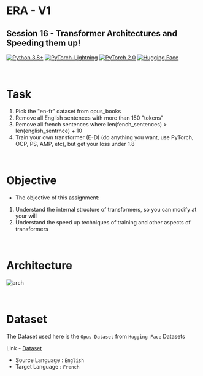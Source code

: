 # ERA - V1

## Session 16 - Transformer Architectures and Speeding them up!

[![Python 3.8+](https://img.shields.io/badge/python-3.8+-blue.svg)](https://www.python.org/downloads/release/python-380/)
[![PyTorch-Lightning](https://img.shields.io/badge/pytorch_lightning-v2.0.6-red)](https://lightning.ai/docs/pytorch/latest/)
[![PyTorch 2.0](https://img.shields.io/badge/torch-v2.0-brightgreen)](https://pytorch.org/docs/stable/index.html)
[![Hugging Face](https://img.shields.io/badge/Hugging%20Face-yellow?style=flat&link=https://huggingface.co/)](https://huggingface.co/)

<br>

# Task

1. Pick the "en-fr" dataset from opus_books
2. Remove all English sentences with more than 150 "tokens"
3. Remove all french sentences where len(fench_sentences) > len(english_sentrnce) + 10
4. Train your own transformer (E-D) (do anything you want, use PyTorch, OCP, PS, AMP, etc), but get your loss under 1.8

<br>

# Objective

* The objective of this assignment:

1. Understand the internal structure of transformers, so you can modify at your will
2. Understand the speed up techniques of training and other aspects of transformers

<br>

# Architecture

![arch](encoder.png)

<br>

# Dataset

The Dataset used here is the `Opus Dataset` from `Hugging Face` Datasets

Link - [Dataset](https://huggingface.co/datasets/opus_books)

* Source Language : `English`
* Target Language : `French`

<br>